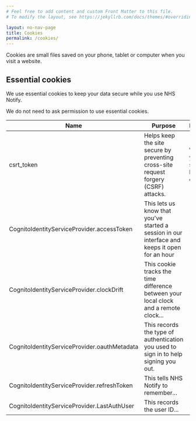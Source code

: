 ```yaml
---
# Feel free to add content and custom Front Matter to this file.
# To modify the layout, see https://jekyllrb.com/docs/themes/#overriding-theme-defaults

layout: no-nav-page
title: Cookies
permalink: /cookies/
---
```


Cookies are small files saved on your phone, tablet or computer when you visit a website.

## Essential cookies

We use essential cookies to keep your data secure while you use NHS Notify.

We do not need to ask permission to use essential cookies.

| Name                                         | Purpose                                                                                        | Expires                     |
| -------------------------------------------- | ---------------------------------------------------------------------------------------------- | --------------------------- |
| csrt_token                                   | Helps keep the site secure by preventing cross-site request forgery (CSRF) attacks.            | When your session has ended |
| CognitoIdentityServiceProvider.accessToken   | This lets us know that you've started a session in our interface and keeps it open for an hour | 1 year                      |
| CognitoIdentityServiceProvider.clockDrift    | This cookie tracks the time difference between your local clock and a remote clock...          | 1 year                      |
| CognitoIdentityServiceProvider.oauthMetadata | This records the type of authentication you used to sign in to help signing you out.           | 1 year                      |
| CognitoIdentityServiceProvider.refreshToken  | This tells NHS Notify to remember...                                                           | 1 year                      |
| CognitoIdentityServiceProvider.LastAuthUser  | This records the user ID...                                                                    | 1 year                      |
